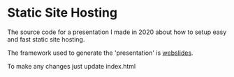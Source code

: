 # Static Site Hosting



The source code for a presentation I made in 2020 about how to setup easy and fast static site hosting. 



The framework used to generate the 'presentation' is [webslides](https://github.com/webslides/WebSlides).



To make any changes just update index.html